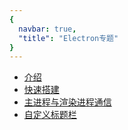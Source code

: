 ```yaml
---
{
  navbar: true,
  "title": "Electron专题"
}
---
```




- [介绍](./介绍.md)
- [快速搭建](./快速搭建.md)
- [主进程与渲染进程通信](./主进程与渲染进程通信.md)
- [自定义标题栏](./自定义标题栏.md)

